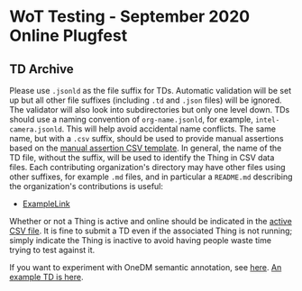 # WoT Testing - September 2020 Online Plugfest 
## TD Archive

Please use `.jsonld` as the file suffix for TDs.
Automatic validation will be set up but all other file suffixes 
(including `.td` and `.json` files) will be ignored.
The validator will also look into subdirectories but only one level down.
TDs should use a naming convention of `org-name.jsonld`, for example, `intel-camera.jsonld`.
This will help avoid accidental name conflicts.
The same name, but with a `.csv` suffix, should be used to
provide manual assertions based on the [manual assertion CSV template](../manual.csv).
In general, the name of the TD file, without the suffix, will be used to identify the Thing
in CSV data files.
Each contributing organization's directory may have other files using other suffixes,
for example `.md` files, and in particular a `README.md` describing the organization's
contributions is useful:
* [ExampleLink](Example/README.md)

Whether or not a Thing is active and online should be indicated in the 
[active CSV file](../active.csv).
It is fine to submit a TD even if the associated Thing is not running;
simply indicate the Thing is inactive to avoid
having people waste time trying to test against it.

If you want to experiment with OneDM semantic annotation,
see [here](https://github.com/one-data-model/playground/tree/master/sdfObject).
[An example TD is here](https://github.com/mjkoster/ODM-Examples/blob/master/examples/switch-td.json).
